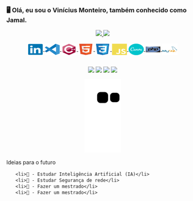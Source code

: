 ### 🖥️ Olá, eu sou o Vinícius Monteiro, também conhecido como Jamal.

<!--
  <img align="center" alt="Rafa-pic" height="150" style="border-radius:50px;" src="https://media.discordapp.net/attachments/639956127056134178/890373478988013628/Publicacoes_Instagram_1_1.png?width=676&height=676"/>
<br/>
-->

<div align="center">
  
  <a href="https://github.com/vini-mon">
    <img height="180em" src="https://github-readme-stats.vercel.app/api?username=vini-mon&show_icons=true&theme=algolia&include_all_commits=true&count_private=true"/>
    <img height="180em" src="https://github-readme-stats.vercel.app/api/top-langs/?username=vini-mon&layout=compact&langs_count=7&theme=algolia"/>
  </a>
  
</div>
  
<div align="center" style="display: inline_block"><br/>
  
  <a href="https://www.linkedin.com/in/vinicius-santos-monteiro-a3a88a1aa/">
    <img align="center" alt="Icon-Linkedin" height="30" width="40" src="https://github.com/devicons/devicon/blob/master/icons/linkedin/linkedin-original.svg"/>
  </a>
  
  <a href="https://github.com/vini-mon">
    <img align="center" alt="Icon-VSCode" height="30" width="40" src="https://github.com/devicons/devicon/blob/master/icons/vscode/vscode-original.svg"/>
    <img align="center" alt="Icon-CPlusPlus" height="30" width="40" src="https://raw.githubusercontent.com/devicons/devicon/master/icons/cplusplus/cplusplus-original.svg"/>
    <img align="center" alt="Icon-HTML5" height="30" width="40" src="https://raw.githubusercontent.com/devicons/devicon/master/icons/html5/html5-original.svg"/>
    <img align="center" alt="Icon-CSS3" height="30" width="40" src="https://raw.githubusercontent.com/devicons/devicon/master/icons/css3/css3-original.svg"/>
    <img align="center" alt="Icon-Js" height="30" width="40" src="https://raw.githubusercontent.com/devicons/devicon/master/icons/javascript/javascript-plain.svg"/>
    <img align="center" alt="Icon-Canva" height="30" width="40" src="https://raw.githubusercontent.com/devicons/devicon/master/icons/canva/canva-original.svg"/>
    <img align="center" alt="Icon-PHP" height="30" width="40" src="https://github.com/devicons/devicon/blob/master/icons/php/php-original.svg"/>
    <img align="center" alt="Icon-MySQL" height="30" width="40" src="https://github.com/devicons/devicon/blob/master/icons/mysql/mysql-original-wordmark.svg"/>
  </a>
  
</div>

##

<div align="center"> 
  
  <a href="https://instagram.com/vini.moon" target="_blank"><img src="https://img.shields.io/badge/-Instagram-%23E4405F?style=for-the-badge&logo=instagram&logoColor=white" target="_blank"></a>
 	<a href="https://www.twitch.tv/vespa_zumbi" target="_blank"><img src="https://img.shields.io/badge/Twitch-9146FF?style=for-the-badge&logo=twitch&logoColor=white" target="_blank"></a> 
  <a href="https://www.linkedin.com/in/vinicius-santos-monteiro-a3a88a1aa/" target="_blank"><img src="https://img.shields.io/badge/-LinkedIn-%230077B5?style=for-the-badge&logo=linkedin&logoColor=white" target="_blank"></a> 
  <a href="https://t.me/Jamal_USP" target="_blank"><img src="https://img.shields.io/badge/Telegram-2CA5E0?style=for-the-badge&logo=telegram&logoColor=white" target="_blank"></a> 
 
  ![Snake animation](https://github.com/vini-mon/vini-mon/blob/output/github-contribution-grid-snake.svg)
 
</div>

<div>
  
  Ideias para o futuro

  <ul>
  
    <li>🌱 - Estudar Inteligência Artificial (IA)</li>
    <li>🌱 - Estudar Segurança de rede</li>
    <li>📖 - Fazer um mestrado</li>
    <li>📖 - Fazer um mestrado</li>
  
  </ul>

</div>
